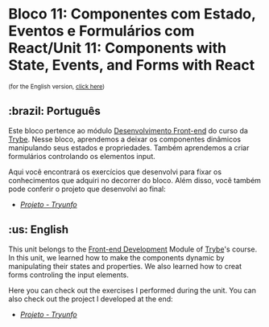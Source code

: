 # Bloco 11: Componentes com Estado, Eventos e Formulários com React/Unit 11: Components with State, Events, and Forms with React
<small>(for the English version, <a href="#en">click here</a>)</small>
<h2>:brazil: Português</h2>
<p>Este bloco pertence ao módulo <a href="https://github.com/raphaelalmeidamartins/trybe_exercicios/tree/main/2_Desenvolvimento-Front-end" rel="prev">Desenvolvimento Front-end</a> do curso da <a href="https://www.betrybe.com/">Trybe</a>. Nesse bloco, aprendemos a deixar os componentes dinâmicos manipulando seus estados e propriedades. Também aprendemos a criar formulários controlando os elementos input.</p>
<p>Aqui você encontrará os exercícios que desenvolvi para fixar os conhecimentos que adquiri no decorrer do bloco. Além disso, você também pode conferir o projeto que desenvolvi ao final:</p>

- _[Projeto - Tryunfo](https://github.com/raphaelalmeidamartins/sonic-trumps)_

<h2 id="en">:us: English</h2>
<p>This unit belongs to the <a href="https://github.com/raphaelalmeidamartins/trybe_exercicios/tree/main/2_Desenvolvimento-Front-end">Front-end Development</a> Module of <a href="https://www.betrybe.com/">Trybe</a>'s course. In this unit, we learned how to make the components dynamic by manipulating their states and properties. We also learned how to creat forms controling the input elements.</p>
<p>Here you can check out the exercises I performed during the unit. You can also check out the project I developed at the end:</p>

- _[Projeto - Tryunfo](https://github.com/raphaelalmeidamartins/sonic-trumps)_
